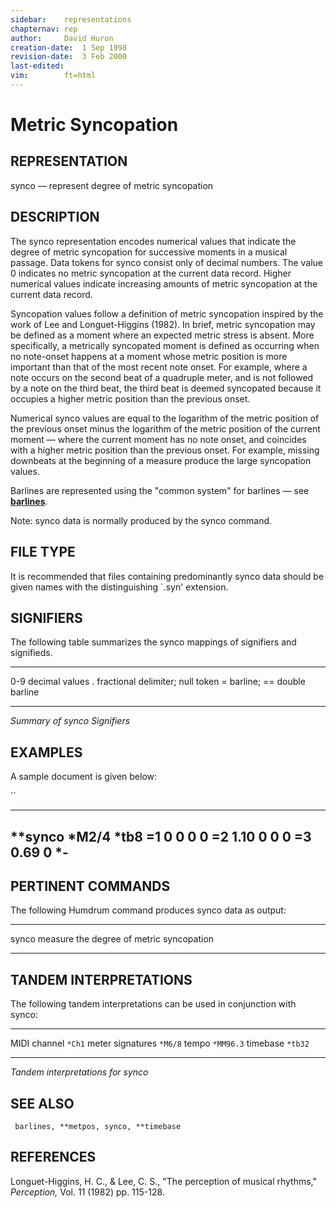 ```yaml
---
sidebar:	representations
chapternav:	rep
author:		David Huron
creation-date:	1 Sep 1998
revision-date:	3 Feb 2000
last-edited:	
vim:		ft=html
---
```



Metric Syncopation
=============================================

## REPRESENTATION ##

<span class="rep">synco</span> &mdash; represent degree of metric syncopation

## DESCRIPTION ##

The <span class="rep">synco</span> representation encodes numerical values that
indicate the degree of metric syncopation for successive moments in a
musical passage. Data tokens for <span class="rep">synco</span> consist only of decimal
numbers. The value 0 indicates no metric syncopation at the current
data record. Higher numerical values indicate increasing amounts of
metric syncopation at the current data record.

Syncopation values follow a definition of metric syncopation inspired
by the work of Lee and Longuet-Higgins (1982). In brief, metric
syncopation may be defined as a moment where an expected metric stress
is absent. More specifically, a metrically syncopated moment is
defined as occurring when no note-onset happens at a moment whose
metric position is more important than that of the most recent note
onset. For example, where a note occurs on the second beat of a
quadruple meter, and is not followed by a note on the third beat, the
third beat is deemed syncopated because it occupies a higher metric
position than the previous onset.

Numerical <span class="rep">synco</span> values are equal to the logarithm of the
metric position of the previous onset minus the logarithm of the
metric position of the current moment &mdash; where the current moment has
no note onset, and coincides with a higher metric position than the
previous onset. For example, missing downbeats at the beginning of a
measure produce the large syncopation values.

Barlines are represented using the \"common system\" for barlines &mdash;
see [**barlines**](barlines.rep.html).

Note: <span class="rep">synco</span> data is normally produced by the <span class="tool">synco</span>
command.

## FILE TYPE ##

It is recommended that files containing predominantly <span class="rep">synco</span> data
should be given names with the distinguishing \`.syn\' extension.

## SIGNIFIERS ##

The following table summarizes the <span class="rep">synco</span> mappings of
signifiers and signifieds.

----- ----------------------------------
0-9   decimal values
.     fractional delimiter; null token
=     barline; == double barline
----- ----------------------------------

*Summary of <span class="rep">synco</span> Signifiers*

## EXAMPLES ##

A sample document is given below:

``

-----------
\*\*synco
\*M2/4
\*tb8
=1
0
0
0
0
=2
1.10
0
0
0
=3
0.69
0
\*-
-----------

## PERTINENT COMMANDS ##

The following Humdrum command produces <span class="rep">synco</span> data as output:

-- ------------------------------------- ------------------------------------------
<span class="tool">synco</span>   measure the degree of metric syncopation
-- ------------------------------------- ------------------------------------------

## TANDEM INTERPRETATIONS ##

The following tandem interpretations can be used in conjunction with
<span class="rep">synco</span>:

------------------ -----------
MIDI channel       `*Ch1`
meter signatures   `*M6/8`
tempo              `*MM96.3`
timebase           `*tb32`
------------------ -----------

*Tandem interpretations for <span class="rep">synco</span>*

## SEE ALSO ##

` barlines, **metpos, synco, **timebase`

## REFERENCES ##

Longuet-Higgins, H. C., & Lee, C. S., \"The perception of musical
rhythms,\" *Perception,* Vol. 11 (1982) pp. 115-128.

